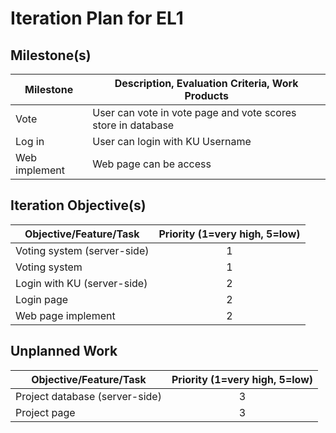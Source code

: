 # Iteration Plan for EL1

## Milestone(s)

| Milestone | Description, Evaluation Criteria, Work Products |
|-----------|-----------------------------------------|
| Vote | User can vote in vote page and vote scores store in database |
| Log in | User can login with KU Username |
| Web implement | Web page can be access |

## Iteration Objective(s)

| Objective/Feature/Task | Priority (1=very high, 5=low) |
|------------------------|:-----------------------------:|
| Voting system (server-side) | 1 |
| Voting system | 1 |
| Login with KU (server-side) | 2 |
| Login page | 2 |
| Web page implement |2 |

## Unplanned Work

| Objective/Feature/Task | Priority (1=very high, 5=low) |
|------------------------|:-----------------------------:|
| Project database (server-side) | 3 |
| Project page | 3 |
